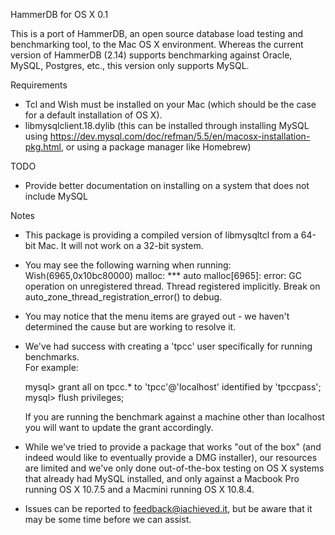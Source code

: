 HammerDB for OS X 0.1

This is a port of HammerDB, an open source database load testing and benchmarking tool, to
the Mac OS X environment.  Whereas the current version of HammerDB (2.14) supports 
benchmarking against Oracle, MySQL, Postgres, etc., this version only supports MySQL.

Requirements

*  Tcl and Wish must be installed on your Mac (which should be the case for a default
   installation of OS X).
*  libmysqlclient.18.dylib (this can be installed through installing MySQL using
   https://dev.mysql.com/doc/refman/5.5/en/macosx-installation-pkg.html, or using 
   a package manager like Homebrew)

TODO

*  Provide better documentation on installing on a system that does not include MySQL

Notes

*  This package is providing a compiled version of libmysqltcl from a 64-bit Mac.  It
   will not work on a 32-bit system.
*  You may see the following warning when running:
   Wish(6965,0x10bc80000) malloc: *** auto malloc[6965]: error: GC operation on unregistered thread. Thread registered implicitly. Break on auto_zone_thread_registration_error() to debug.
*  You may notice that the menu items are grayed out - we haven't determined the cause but are
   working to resolve it.
*  We've had success with creating a 'tpcc' user specifically for running benchmarks.  
   For example:  
   
   mysql> grant all on tpcc.* to 'tpcc'@'localhost' identified by 'tpccpass';
   mysql> flush privileges;

   If you are running the benchmark against a machine other than localhost you will want to
   update the grant accordingly.
*  While we've tried to provide a package that works "out of the box" (and indeed would like to
   eventually provide a DMG installer), our resources are limited and we've only done 
   out-of-the-box testing on OS X systems that already had MySQL installed, and only against a
   Macbook Pro running OS X 10.7.5 and a Macmini running OS X 10.8.4.
*  Issues can be reported to feedback@iachieved.it, but be aware that it may be some time before
   we can assist.


